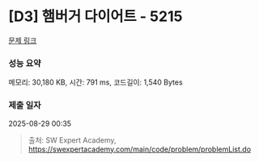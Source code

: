 # [D3] 햄버거 다이어트 - 5215 

[문제 링크](https://swexpertacademy.com/main/code/problem/problemDetail.do?contestProbId=AWT-lPB6dHUDFAVT) 

### 성능 요약

메모리: 30,180 KB, 시간: 791 ms, 코드길이: 1,540 Bytes

### 제출 일자

2025-08-29 00:35



> 출처: SW Expert Academy, https://swexpertacademy.com/main/code/problem/problemList.do